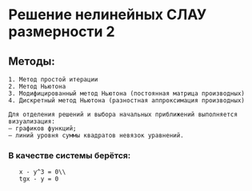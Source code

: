 # Решение нелинейных СЛАУ размерности 2
## Методы:
```
1. Метод простой итерации
2. Метод Ньютона
3. Модифицированный метод Ньютона (постоянная матрица производных)
4. Дискретный метод Ньютона (разностная аппроксимация производных)
```
```
Для отделения решений и выбора начальных приближений выполняется визуализация:
– графиков функций;
– линий уровня суммы квадратов невязок уравнений. 
```
### В качестве системы берётся:
```
   x - y^3 = 0\\
   tgx - y = 0
```
